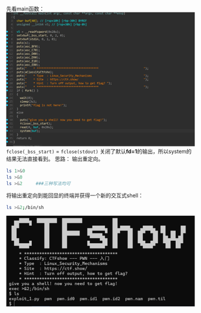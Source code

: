 先看main函数：
![](https://raw.githubusercontent.com/Malrss/picgo/main/pic1/202508232048528.jpg)
`fclose(_bss_start)` = `fclose(stdout)` 关闭了默认**fd=1**的输出，所以system的结果无法直接看到。
思路：
	输出重定向。
```sh
ls 1>&0
ls >&0
ls >&2     ###三种写法均可
```
将输出重定向到能回显的终端并获得一个新的交互式shell：
```sh
ls >&2;/bin/sh
```
![](https://raw.githubusercontent.com/Malrss/picgo/main/pic1/202508232056577.jpg)

